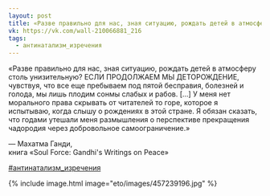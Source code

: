 ```yaml
---
layout: post
title: «Разве правильно для нас, зная ситуацию, рождать детей в атмосферу столь унизительную?»
vk: https://vk.com/wall-210066881_216
tags:
  - антинатализм_изречения
---
```

«Разве правильно для нас, зная ситуацию, рождать детей в атмосферу столь унизительную? ЕСЛИ ПРОДОЛЖАЕМ  МЫ ДЕТОРОЖДЕНИЕ, чувствуя, что все еще пребываем под пятой бесправия, болезней и голода, мы лишь плодим сонмы слабых и рабов. \[...\] У меня нет морального права скрывать от читателей то горе, которое я испытываю, когда слышу о рождениях в этой стране. Я обязан сказать, что годами утешали меня размышления о перспективе прекращения чадородия через добровольное самоограничение.»

— Махатма Ганди,<br>
книга «Soul Force: Gandhi's Writings on Peace»

[#антинатализм_изречения](poisk.html#антинатализм_изречения)

{% include image.html image="eto/images/457239196.jpg" %}